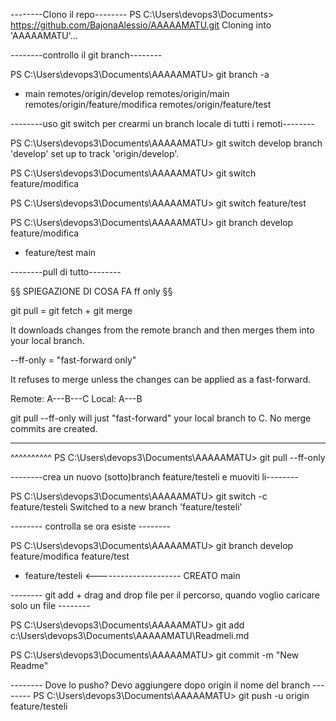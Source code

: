 
--------Clono il repo--------
PS C:\Users\devops3\Documents> https://github.com/BajonaAlessio/AAAAAMATU.git
Cloning into 'AAAAAMATU'...

--------controllo il git branch--------

PS C:\Users\devops3\Documents\AAAAAMATU> git branch -a
* main
  remotes/origin/develop
  remotes/origin/main
  remotes/origin/feature/modifica
  remotes/origin/feature/test

--------uso git switch per crearmi un branch locale di tutti i remoti--------

PS C:\Users\devops3\Documents\AAAAAMATU> git switch develop
branch 'develop' set up to track 'origin/develop'.

PS C:\Users\devops3\Documents\AAAAAMATU> git switch feature/modifica

PS C:\Users\devops3\Documents\AAAAAMATU> git switch feature/test

PS C:\Users\devops3\Documents\AAAAAMATU> git branch
  develop
  feature/modifica
* feature/test
  main

--------pull di tutto--------

§§ SPIEGAZIONE DI COSA FA ff only §§

git pull = git fetch + git merge

It downloads changes from the remote branch and then merges them into your local branch.

--ff-only = "fast-forward only"

It refuses to merge unless the changes can be applied as a fast-forward.

Remote:   A---B---C
Local:    A---B

git pull --ff-only will just "fast-forward" your local branch to C. No merge commits are created.

-----------
^^^^^^^^^^
PS C:\Users\devops3\Documents\AAAAAMATU> git pull --ff-only




--------crea un nuovo (sotto)branch feature/testeli e muoviti li--------

PS C:\Users\devops3\Documents\AAAAAMATU> git switch -c feature/testeli
Switched to a new branch 'feature/testeli'

-------- controlla se ora esiste --------

PS C:\Users\devops3\Documents\AAAAAMATU> git branch
  develop
  feature/modifica
  feature/test
* feature/testeli  <--------------------- CREATO
  main

-------- git add + drag and drop file per il percorso, quando voglio caricare solo un file --------

PS C:\Users\devops3\Documents\AAAAAMATU> git add c:\Users\devops3\Documents\AAAAAMATU\Readmeli.md


PS C:\Users\devops3\Documents\AAAAAMATU> git commit -m "New Readme"

-------- Dove lo pusho? Devo aggiungere dopo origin il nome del branch --------
PS C:\Users\devops3\Documents\AAAAAMATU> git push -u origin feature/testeli